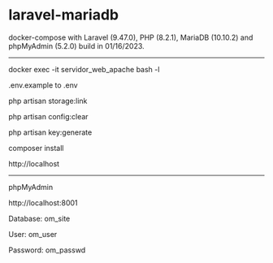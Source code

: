 # laravel-mariadb
docker-compose with Laravel (9.47.0), PHP (8.2.1), MariaDB (10.10.2) and phpMyAdmin (5.2.0) build in 01/16/2023.

--------------------------

docker exec -it servidor_web_apache bash -l

.env.example to .env

php artisan storage:link  

php artisan config:clear

php artisan key:generate

composer install

http://localhost

----------------------------

phpMyAdmin

http://localhost:8001

Database: om_site

User: 	  om_user

Password: om_passwd
